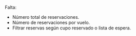 Falta:

- Número total de reservaciones.
- Número de reservaciones por vuelo.
- Filtrar reservas según cupo reservado o lista de espera.
